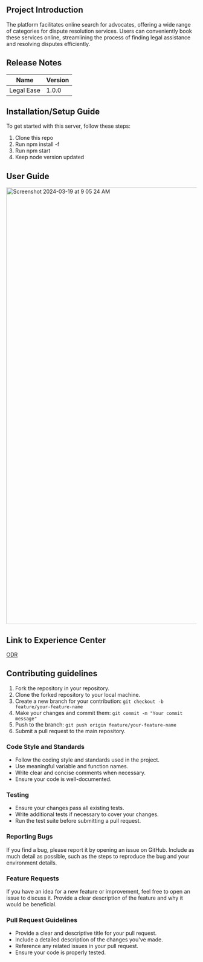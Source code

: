 ## Project Introduction

The platform facilitates online search for advocates, offering a wide range of categories for dispute resolution services. Users can conveniently book these services online, streamlining the process of finding legal assistance and resolving disputes efficiently.


## Release Notes

| Name | Version |
|---------|--------------|
| Legal Ease     | 1.0.0   |


## Installation/Setup Guide 
To get started with this server, follow these steps:

1. Clone this repo
2. Run npm install -f
3. Run npm start
4. Keep node version updated

## User Guide

<img width="1154" alt="Screenshot 2024-03-19 at 9 05 24 AM" src="https://github.com/beckn/beckn-ui-workspace/assets/104425465/9345e0f8-8846-4717-9af8-e9eff44bd9a5">

## Link to Experience Center

[ODR ](https://experience-guide.becknprotocol.io/ODR)


## Contributing guidelines

1. Fork the repository in your repository.
2. Clone the forked repository to your local machine.
3. Create a new branch for your contribution: `git checkout -b feature/your-feature-name`
4. Make your changes and commit them: `git commit -m "Your commit message"`
5. Push to the branch: `git push origin feature/your-feature-name`
6. Submit a pull request to the main repository.

### Code Style and Standards

- Follow the coding style and standards used in the project.
- Use meaningful variable and function names.
- Write clear and concise comments when necessary.
- Ensure your code is well-documented.

### Testing

- Ensure your changes pass all existing tests.
- Write additional tests if necessary to cover your changes.
- Run the test suite before submitting a pull request.

### Reporting Bugs

If you find a bug, please report it by opening an issue on GitHub. Include as much detail as possible, such as the steps to reproduce the bug and your environment details.

### Feature Requests

If you have an idea for a new feature or improvement, feel free to open an issue to discuss it. Provide a clear description of the feature and why it would be beneficial.

### Pull Request Guidelines

- Provide a clear and descriptive title for your pull request.
- Include a detailed description of the changes you've made.
- Reference any related issues in your pull request.
- Ensure your code is properly tested.
  


